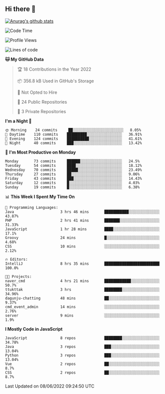 ## Hi there 👋

[![Anurag's github stats](https://github-readme-stats.vercel.app/api?username=Songwonseok)](https://github.com/anuraghazra/github-readme-stats)



<!--START_SECTION:waka-->
![Code Time](http://img.shields.io/badge/Code%20Time-1%2C536%20hrs%2012%20mins-blue)

![Profile Views](http://img.shields.io/badge/Profile%20Views-1-blue)

![Lines of code](https://img.shields.io/badge/From%20Hello%20World%20I%27ve%20Written-3%20Million%20lines%20of%20code-blue)

**🐱 My GitHub Data** 

> 🏆 18 Contributions in the Year 2022
 > 
> 📦 356.8 kB Used in GitHub's Storage 
 > 
> 🚫 Not Opted to Hire
 > 
> 📜 24 Public Repositories 
 > 
> 🔑 3 Private Repositories  
 > 
**I'm a Night 🦉** 

```text
🌞 Morning    24 commits     ██░░░░░░░░░░░░░░░░░░░░░░░   8.05% 
🌆 Daytime    110 commits    █████████░░░░░░░░░░░░░░░░   36.91% 
🌃 Evening    124 commits    ██████████░░░░░░░░░░░░░░░   41.61% 
🌙 Night      40 commits     ███░░░░░░░░░░░░░░░░░░░░░░   13.42%

```
📅 **I'm Most Productive on Monday** 

```text
Monday       73 commits     ██████░░░░░░░░░░░░░░░░░░░   24.5% 
Tuesday      54 commits     ████░░░░░░░░░░░░░░░░░░░░░   18.12% 
Wednesday    70 commits     █████░░░░░░░░░░░░░░░░░░░░   23.49% 
Thursday     27 commits     ██░░░░░░░░░░░░░░░░░░░░░░░   9.06% 
Friday       43 commits     ███░░░░░░░░░░░░░░░░░░░░░░   14.43% 
Saturday     12 commits     █░░░░░░░░░░░░░░░░░░░░░░░░   4.03% 
Sunday       19 commits     █░░░░░░░░░░░░░░░░░░░░░░░░   6.38%

```


📊 **This Week I Spent My Time On** 

```text
💬 Programming Languages: 
Java                     3 hrs 46 mins       ███████████░░░░░░░░░░░░░░   43.87% 
PHP                      2 hrs 41 mins       ███████░░░░░░░░░░░░░░░░░░   31.33% 
JavaScript               1 hr 28 mins        ████░░░░░░░░░░░░░░░░░░░░░   17.1% 
Groovy                   24 mins             █░░░░░░░░░░░░░░░░░░░░░░░░   4.68% 
CSS                      10 mins             ░░░░░░░░░░░░░░░░░░░░░░░░░   2.12%

🔥 Editors: 
IntelliJ                 8 hrs 35 mins       █████████████████████████   100.0%

🐱‍💻 Projects: 
naver_cmd                4 hrs 21 mins       ████████████░░░░░░░░░░░░░   50.7% 
ttukttak                 3 hrs               ████████░░░░░░░░░░░░░░░░░   34.96% 
dagunju-chatting         48 mins             ██░░░░░░░░░░░░░░░░░░░░░░░   9.37% 
cmd_event_admin          14 mins             ░░░░░░░░░░░░░░░░░░░░░░░░░   2.76% 
server                   9 mins              ░░░░░░░░░░░░░░░░░░░░░░░░░   1.9%

```

**I Mostly Code in JavaScript** 

```text
JavaScript               8 repos             ████████░░░░░░░░░░░░░░░░░   34.78% 
Java                     3 repos             ███░░░░░░░░░░░░░░░░░░░░░░   13.04% 
Python                   3 repos             ███░░░░░░░░░░░░░░░░░░░░░░   13.04% 
Vue                      2 repos             ██░░░░░░░░░░░░░░░░░░░░░░░   8.7% 
CSS                      2 repos             ██░░░░░░░░░░░░░░░░░░░░░░░   8.7%

```



 Last Updated on 08/06/2022 09:24:50 UTC
<!--END_SECTION:waka-->

